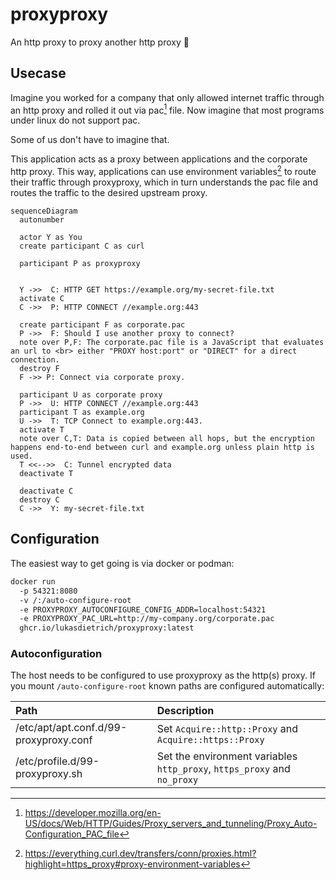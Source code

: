 # proxyproxy

An http proxy to proxy another http proxy 🤪

## Usecase

Imagine you worked for a company that only allowed internet traffic through an http proxy and
rolled it out via pac[^1] file. Now imagine that most programs under linux do not support pac.

Some of us don't have to imagine that.

This application acts as a proxy between applications and the corporate http proxy.
This way, applications can use environment variables[^2] to route their traffic through proxyproxy,
which in turn understands the pac file and routes the traffic to the desired upstream proxy.

```mermaid
sequenceDiagram
  autonumber

  actor Y as You
  create participant C as curl

  participant P as proxyproxy


  Y ->>  C: HTTP GET https://example.org/my-secret-file.txt
  activate C
  C ->>  P: HTTP CONNECT //example.org:443

  create participant F as corporate.pac
  P ->>  F: Should I use another proxy to connect?
  note over P,F: The corporate.pac file is a JavaScript that evaluates an url to <br> either "PROXY host:port" or "DIRECT" for a direct connection.
  destroy F
  F ->> P: Connect via corporate proxy.

  participant U as corporate proxy
  P ->>  U: HTTP CONNECT //example.org:443
  participant T as example.org
  U ->>  T: TCP Connect to example.org:443.
  activate T
  note over C,T: Data is copied between all hops, but the encryption happens end-to-end between curl and example.org unless plain http is used.
  T <<-->>  C: Tunnel encrypted data
  deactivate T

  deactivate C
  destroy C
  C ->>  Y: my-secret-file.txt

```

## Configuration

The easiest way to get going is via docker or podman:

```sh
docker run
  -p 54321:8080
  -v /:/auto-configure-root
  -e PROXYPROXY_AUTOCONFIGURE_CONFIG_ADDR=localhost:54321
  -e PROXYPROXY_PAC_URL=http://my-company.org/corporate.pac
  ghcr.io/lukasdietrich/proxyproxy:latest
```

### Autoconfiguration

The host needs to be configured to use proxyproxy as the http(s) proxy.
If you mount `/auto-configure-root` known paths are configured automatically:

| Path                                   | Description                                                              |
|:---------------------------------------|:-------------------------------------------------------------------------|
| /etc/apt/apt.conf.d/99-proxyproxy.conf | Set `Acquire::http::Proxy` and `Acquire::https::Proxy`                   |
| /etc/profile.d/99-proxyproxy.sh        | Set the environment variables `http_proxy`, `https_proxy` and `no_proxy` |


[^1]: https://developer.mozilla.org/en-US/docs/Web/HTTP/Guides/Proxy_servers_and_tunneling/Proxy_Auto-Configuration_PAC_file
[^2]: https://everything.curl.dev/transfers/conn/proxies.html?highlight=https_proxy#proxy-environment-variables
